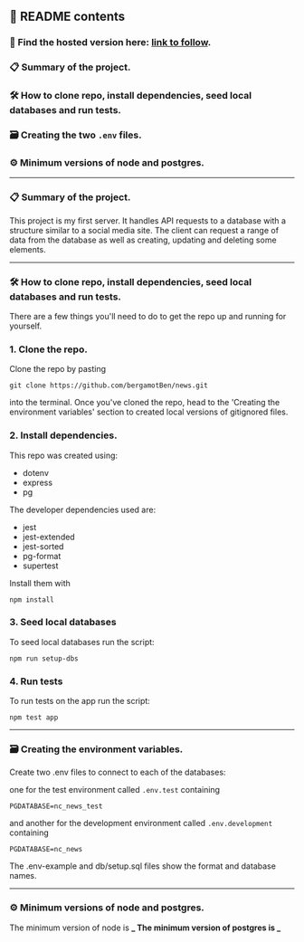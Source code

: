## 📖 README contents

### 🔗 Find the hosted version here: [link to follow](https://www.example.com).

### 📋 Summary of the project.

### 🛠 How to clone repo, install dependencies, seed local databases and run tests.

### 🗃 Creating the two `.env` files.

### ⚙️ Minimum versions of node and postgres.

---

### 📋 Summary of the project.

This project is my first server. It handles API requests to a database with a structure similar to a social media site. The client can request a range of data from the database as well as creating, updating and deleting some elements.

---

### 🛠 How to clone repo, install dependencies, seed local databases and run tests.

There are a few things you'll need to do to get the repo up and running for yourself.

### 1. Clone the repo.

Clone the repo by pasting

```
git clone https://github.com/bergamotBen/news.git
```

into the terminal. Once you've cloned the repo, head to the 'Creating the environment variables' section to created local versions of gitignored files.

### 2. Install dependencies.

This repo was created using:

- dotenv
- express
- pg

The developer dependencies used are:

- jest
- jest-extended
- jest-sorted
- pg-format
- supertest

Install them with

```
npm install
```

### 3. Seed local databases

To seed local databases run the script:

```
npm run setup-dbs
```

### 4. Run tests

To run tests on the app run the script:

```
npm test app
```

---

### 🗃 Creating the environment variables.

Create two .env files to connect to each of the databases:

one for the test environment called `.env.test` containing

```
PGDATABASE=nc_news_test
```

and another for the development environment called `.env.development` containing

```
PGDATABASE=nc_news
```

The .env-example and db/setup.sql files show the format and database names.

---

### ⚙️ Minimum versions of node and postgres.

The minimum version of node is **_
The minimum version of postgres is _**
